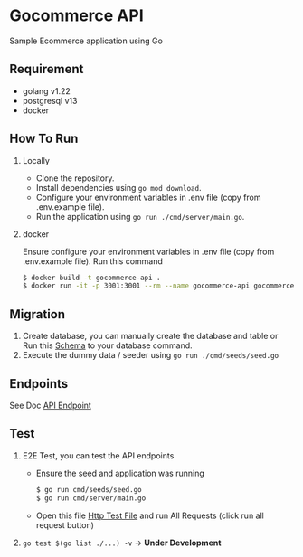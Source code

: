 # Gocommerce API

Sample Ecommerce application using Go

## Requirement

- golang v1.22
- postgresql v13
- docker

## How To Run

1. Locally
    - Clone the repository.
    - Install dependencies using `go mod download`.
    - Configure your environment variables in .env file (copy from .env.example file).
    - Run the application using `go run ./cmd/server/main.go`.

2. docker

   Ensure configure your environment variables in .env file (copy from .env.example file).
   Run this command

   ```bash 
   $ docker build -t gocommerce-api .
   $ docker run -it -p 3001:3001 --rm --name gocommerce-api gocommerce-api
   ```

## Migration

1. Create database, you can manually create the database and table or Run
   this [Schema](./db/migration/000001_init_schema.up.sql) to your
   database command.
2. Execute the dummy data / seeder using `go run ./cmd/seeds/seed.go`

## Endpoints

See Doc [API Endpoint](./ENDPOINT.md)

## Test

1. E2E Test, you can test the API endpoints
    - Ensure the seed and application was running
       ```bash
       $ go run cmd/seeds/seed.go
       $ go run cmd/server/main.go
       ```
    - Open this file [Http Test File](./test/http/http_test.http) and run All Requests (click run all request button)

2. `go test $(go list ./...) -v`  -> **Under Development**